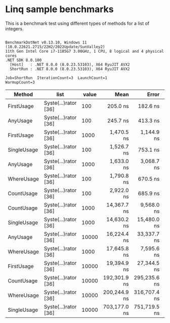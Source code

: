 # Linq sample benchmarks

This is a benchmark test using different types of methods for a list of integers.

```

BenchmarkDotNet v0.13.10, Windows 11 (10.0.22621.2715/22H2/2022Update/SunValley2)
11th Gen Intel Core i7-1185G7 3.00GHz, 1 CPU, 8 logical and 4 physical cores
.NET SDK 8.0.100
  [Host]   : .NET 8.0.0 (8.0.23.53103), X64 RyuJIT AVX2
  ShortRun : .NET 8.0.0 (8.0.23.53103), X64 RyuJIT AVX2

Job=ShortRun  IterationCount=3  LaunchCount=1  
WarmupCount=3  

```
| Method      | list                 | value | Mean         | Error        | StdDev       | StdErr       | Min          | Max          | Op/s        | Gen0   | Allocated |
|------------ |--------------------- |------ |-------------:|-------------:|-------------:|-------------:|-------------:|-------------:|------------:|-------:|----------:|
| FirstUsage  | Syste(...)rator [36] | 100   |     205.0 ns |     182.6 ns |     10.01 ns |      5.78 ns |     195.3 ns |     215.3 ns | 4,878,488.4 | 0.0200 |     128 B |
| AnyUsage    | Syste(...)rator [36] | 100   |     245.7 ns |     413.3 ns |     22.66 ns |     13.08 ns |     223.8 ns |     269.1 ns | 4,069,641.9 | 0.0200 |     128 B |
| FirstUsage  | Syste(...)rator [36] | 1000  |   1,470.5 ns |   1,144.9 ns |     62.75 ns |     36.23 ns |   1,408.7 ns |   1,534.2 ns |   680,049.1 | 0.0191 |     128 B |
| SingleUsage | Syste(...)rator [36] | 100   |   1,526.7 ns |     753.1 ns |     41.28 ns |     23.83 ns |   1,489.3 ns |   1,571.0 ns |   655,021.7 | 0.0191 |     128 B |
| AnyUsage    | Syste(...)rator [36] | 1000  |   1,633.0 ns |   3,068.7 ns |    168.21 ns |     97.11 ns |   1,442.2 ns |   1,759.7 ns |   612,353.6 | 0.0191 |     128 B |
| WhereUsage  | Syste(...)rator [36] | 100   |   1,790.8 ns |     670.5 ns |     36.75 ns |     21.22 ns |   1,758.7 ns |   1,830.9 ns |   558,405.9 | 0.0401 |     256 B |
| CountUsage  | Syste(...)rator [36] | 100   |   2,922.0 ns |     685.9 ns |     37.60 ns |     21.71 ns |   2,878.6 ns |   2,944.7 ns |   342,231.5 | 0.0191 |     128 B |
| CountUsage  | Syste(...)rator [36] | 1000  |  14,367.7 ns |   9,568.0 ns |    524.46 ns |    302.79 ns |  13,861.8 ns |  14,908.9 ns |    69,600.7 | 0.0153 |     128 B |
| SingleUsage | Syste(...)rator [36] | 1000  |  14,630.2 ns |  15,480.0 ns |    848.51 ns |    489.89 ns |  14,073.5 ns |  15,606.8 ns |    68,351.7 |      - |     128 B |
| AnyUsage    | Syste(...)rator [36] | 10000 |  16,224.4 ns |  33,337.7 ns |  1,827.35 ns |  1,055.02 ns |  14,883.3 ns |  18,305.7 ns |    61,635.5 |      - |     128 B |
| WhereUsage  | Syste(...)rator [36] | 1000  |  17,645.8 ns |   7,595.6 ns |    416.34 ns |    240.37 ns |  17,255.4 ns |  18,083.9 ns |    56,670.6 | 0.0305 |     256 B |
| FirstUsage  | Syste(...)rator [36] | 10000 |  19,394.9 ns |  27,344.5 ns |  1,498.84 ns |    865.36 ns |  18,184.6 ns |  21,071.5 ns |    51,559.9 |      - |     128 B |
| CountUsage  | Syste(...)rator [36] | 10000 | 192,301.9 ns | 295,235.6 ns | 16,182.86 ns |  9,343.18 ns | 175,188.4 ns | 207,357.2 ns |     5,200.2 |      - |     128 B |
| WhereUsage  | Syste(...)rator [36] | 10000 | 200,244.9 ns | 316,707.4 ns | 17,359.80 ns | 10,022.69 ns | 188,351.4 ns | 220,165.6 ns |     4,993.9 |      - |     256 B |
| SingleUsage | Syste(...)rator [36] | 10000 | 703,177.0 ns | 751,719.5 ns | 41,204.28 ns | 23,789.30 ns | 676,417.2 ns | 750,626.4 ns |     1,422.1 |      - |     128 B |
